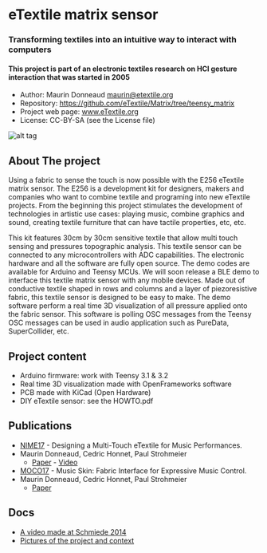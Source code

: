 # eTextile matrix sensor
### Transforming textiles into an intuitive way to interact with computers
#### This project is part of an electronic textiles research on HCI gesture interaction that was started in 2005

- Author: Maurin Donneaud <maurin@etextile.org>
- Repository: https://github.com/eTextile/Matrix/tree/teensy_matrix
- Project web page: www.eTextile.org
- License: CC-BY-SA (see the License file)

![alt tag](https://farm6.staticflickr.com/5572/30306414062_22bba76566_z_d.jpg)

## About The project
Using a fabric to sense the touch is now possible with the E256 eTextile matrix sensor.
The E256 is a development kit for designers, makers and companies who want to combine textile and programing into new eTextile projects. From the beginning this project stimulates the development of technologies in artistic use cases: playing music, combine graphics and sound, creating textile furniture that can have tactile properties, etc, etc.

This kit features 30cm by 30cm sensitive textile that allow multi touch sensing and pressures topographic analysis.
This textile sensor can be connected to any microcontrollers with ADC capabilities.
The electronic hardware and all the software are fully open source.
The demo codes are available for Arduino and Teensy MCUs.
We will soon release a BLE demo to interface this textile matrix sensor with any mobile devices.
Made out of conductive textile shaped in rows and columns and a layer of piezoresistive fabric, this textile sensor is designed to be easy to make.
The demo software perform a real time 3D visualization of all pressure applied onto the fabric sensor.
This software is polling OSC messages from the Teensy
OSC messages can be used in audio application such as PureData, SuperCollider, etc.

## Project content
- Arduino firmware: work with Teensy 3.1 & 3.2
- Real time 3D visualization made with OpenFrameworks software
- PCB made with KiCad (Open Hardware)
- DIY eTextile sensor: see the HOWTO.pdf

## Publications
- [NIME17](http://www.nime2017.org/) - Designing a Multi-Touch eTextile for Music Performances.
- Maurin Donneaud, Cedric Honnet, Paul Strohmeier
  - [Paper](https://etextile.github.io/resistiveMatrix/publications/NIME17-eTextile.pdf) - [Video](https://vimeo.com/217690743)
- [MOCO17](http://moco17.movementcomputing.org/) - Music Skin: Fabric Interface for Expressive Music Control.
- Maurin Donneaud, Cedric Honnet, Paul Strohmeier
  - [Paper](https://etextile.github.io/resistiveMatrix/publications/MOCO17-MusicSkin.pdf)

## Docs
- [A video made at Schmiede 2014](http://www.kobakant.at/DIY/?p=4305/)
- [Pictures of the project and context](https://www.flickr.com/photos/maurin/albums/72157673740361510)

